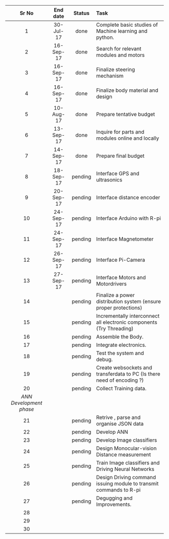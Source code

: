 | Sr   No               | End   date  | Status           | Task                                                                     | 
|:---------------------:|:-----------:|:----------------:|:-------------------------------------------------------------------------|
| 1                     | 30-Jul-17   |  done            | Complete   basic studies of Machine learning and python.                 |   
| 2                     | 16-Sep-17   |  done            | Search   for relevant modules and motors                                 |   
| 3                     | 16-Sep-17   |  done            | Finalize   steering mechanism                                            |   
| 4                     | 16-Sep-17   |  done            | Finalize   body material and design                                      |   
| 5                     | 10-Aug-17   |  done            | Prepare   tentative budget                                               |  
| 6                     | 13-Sep-17   |  done            | Inquire   for parts and modules online and locally                       |   
| 7                     | 14-Sep-17   |  done            | Prepare   final budget                                                   |   
| 8                     | 18-Sep-17   | pending          | Interface   GPS and ultrasonics                                          |   
| 9                     | 20-Sep-17   | pending          | Interface   distance encoder                                             |   
| 10                    | 24-Sep-17   | pending          | Interface   Arduino with R-pi                                            |   
| 11                    | 24-Sep-17   | pending          | Interface   Magnetometer                                                 |   
| 12                    | 26-Sep-17   | pending          | Interface   Pi-Camera                                                    |   
| 13                    | 27-Sep-17   | pending          | Interface   Motors and Motordrivers                                      |   
| 14                    |             | pending          | Finalize   a power distribution system (ensure proper protections)       |   
| 15                    |             | pending          | Incrementally   interconnect all electronic components (Try Threading)   |   
| 16                    |             | pending          | Assemble   the Body.                                                     |   
| 17                    |             | pending          | Integrate   electronics.                                                 |   
| 18                    |             | pending          | Test   the system and debug.                                             |   
| 19                    |             | pending          | Create   websockets and transferdata to PC (Is there need of encoding ?) |   
| 20                    |             | pending          | Collect   Training data.                                                 |   
|                                             *ANN Development phase*                                                                 |   
| 21                    |             | pending          | Retrive   , parse and organise JSON data                                 |   
| 22                    |             | pending          | Develop   ANN                                                            |   
| 23                    |             | pending          | Develop   Image classifiers                                              |   
| 24                    |             | pending          | Design   Monocular-vision Distance measurement                           |   
| 25                    |             | pending          | Train   Image classifiers and Driving Neural Networks                    |   
| 26                    |             | pending          | Design   Driving command issuing module to transmit commands to R-pi     |   
| 27                    |             | pending          | Degugging   and Improvements.                                            |   
| 28                    |             |                  |                                                                          |  
| 29                    |             |                  |                                                                          |
| 30                    |             |                  |                                                                          |   
